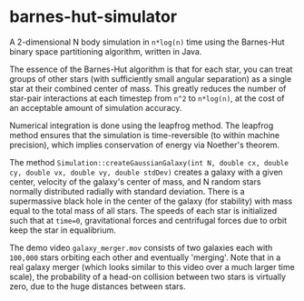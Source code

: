 # barnes-hut-simulator
A 2-dimensional N body simulation in `n*log(n)` time using the Barnes-Hut binary space partitioning algorithm, written in Java.

The essence of the Barnes-Hut
algorithm is that for each star, you can treat groups of other stars (with sufficiently small angular separation) as a single star at their
combined center of mass. This greatly reduces the number of star-pair interactions at each timestep from `n^2` to `n*log(n)`, at the cost of an
acceptable amount of simulation accuracy.

Numerical integration is done using the leapfrog method. The leapfrog method ensures that the simulation is time-reversible
(to within machine precision), which implies conservation of energy via Noether's theorem.

The method `Simulation::createGaussianGalaxy(int N, double cx, double cy, double vx, double vy, double stdDev)` creates a galaxy with a given
center, velocity of the galaxy's center of mass, and N random stars normally distributed radially with standard deviation. There is a 
supermassive black hole in the center of the galaxy (for stability) with mass equal to the total mass of all stars. The speeds of each 
star is initialized such that at `time=0`, gravitational forces and centrifugal forces due to orbit keep the star in equalibrium. 

The demo video `galaxy_merger.mov` consists of two galaxies each with `100,000` stars orbiting each other and eventually 'merging'.
Note that in a real galaxy merger (which looks similar to this video over a much larger time scale), the probability of a head-on collision between 
two stars is virtually zero, due to the huge distances between stars. 
